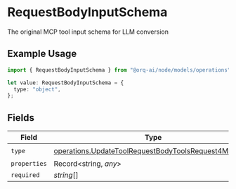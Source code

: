 # RequestBodyInputSchema

The original MCP tool input schema for LLM conversion

## Example Usage

```typescript
import { RequestBodyInputSchema } from "@orq-ai/node/models/operations";

let value: RequestBodyInputSchema = {
  type: "object",
};
```

## Fields

| Field                                                                                                                        | Type                                                                                                                         | Required                                                                                                                     | Description                                                                                                                  |
| ---------------------------------------------------------------------------------------------------------------------------- | ---------------------------------------------------------------------------------------------------------------------------- | ---------------------------------------------------------------------------------------------------------------------------- | ---------------------------------------------------------------------------------------------------------------------------- |
| `type`                                                                                                                       | [operations.UpdateToolRequestBodyToolsRequest4McpType](../../models/operations/updatetoolrequestbodytoolsrequest4mcptype.md) | :heavy_check_mark:                                                                                                           | N/A                                                                                                                          |
| `properties`                                                                                                                 | Record<string, *any*>                                                                                                        | :heavy_minus_sign:                                                                                                           | N/A                                                                                                                          |
| `required`                                                                                                                   | *string*[]                                                                                                                   | :heavy_minus_sign:                                                                                                           | N/A                                                                                                                          |